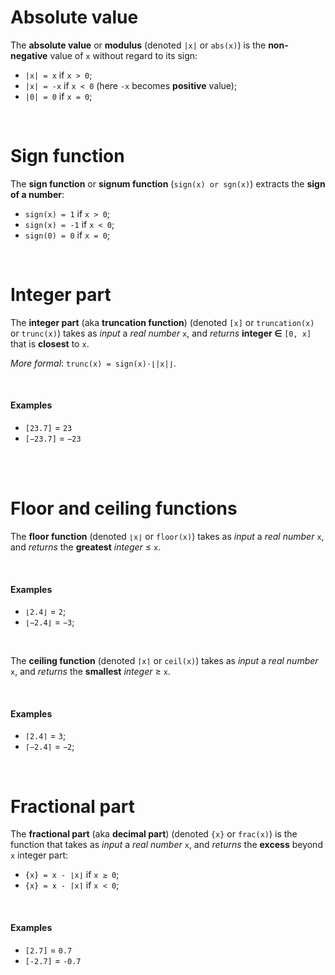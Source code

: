 # Absolute value
The **absolute value** or **modulus** (denoted `|x|` or `abs(x)`) is the **non-negative** value of `x` without regard to its sign:
- `|x| = x` if `x > 0`;
- `|x| = -x` if `x < 0` (here `-x` becomes **positive** value);
- `|0| = 0` if `x = 0`;

<br>

# Sign function
The **sign function** or **signum function** (`sign(x) or sgn(x)`) extracts the **sign of a number**:
- `sign(x) = 1` if `x > 0`;
- `sign(x) = -1` if `x < 0`;
- `sign(0) = 0` if `x = 0`;

<br>

# Integer part
The **integer part** (aka **truncation function**) (denoted `[x]` or `truncation(x)` or `trunc(x)`) takes as *input* a *real number* `x`, and *returns* **integer ∈** `[0, x]` that is **closest** to `x`.<br>

*More formal*: `trunc(x) = sign(x)·⌊|x|⌋`.<br>

<br>

#### Examples
- `[23.7]` = `23`
- `[−23.7]` = `−23`

<br>

<br>

# Floor and ceiling functions
The **floor function** (denoted `⌊x⌋` or `floor(x)`) takes as *input* a *real number* `x`, and *returns* the **greatest** *integer* ≤ `x`.<br>

<br>

#### Examples
- `⌊2.4⌋` = `2`;
- `⌊−2.4⌋` = `−3`;

<br>

The **ceiling function** (denoted `⌈x⌉` or `ceil(x)`) takes as *input* a *real number* `x`, and *returns* the **smallest** *integer* ≥ `x`.<br>

<br>

#### Examples
- `⌈2.4⌉` = `3`;
- `⌈−2.4⌉` = `−2`;

<br>

# Fractional part
The **fractional part** (aka **decimal part**) (denoted `{x}` or `frac(x)`) is the function that takes as *input* a *real number* `x`, and *returns* the **excess** beyond `x` integer part:
- `{x} = x - ⌊x⌋` if `x ≥ 0`;
- `{x} = x - ⌈x⌉` if `x < 0`;

<br>

#### Examples
- `[2.7]` = `0.7`
- `[-2.7]` = `-0.7`

<br>
